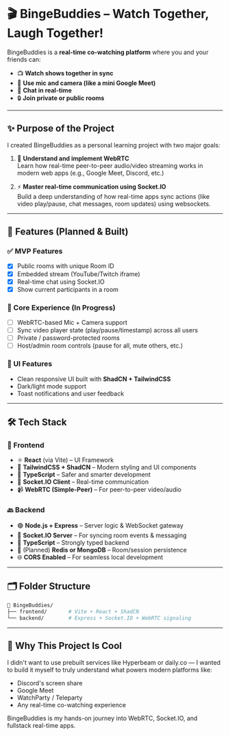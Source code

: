 # 🎬 BingeBuddies – Watch Together, Laugh Together!

BingeBuddies is a **real-time co-watching platform** where you and your friends can:
- 📺 **Watch shows together in sync**
- 🎤 **Use mic and camera (like a mini Google Meet)**
- 💬 **Chat in real-time**
- 🔒 **Join private or public rooms**

---

## ✨ Purpose of the Project

I created BingeBuddies as a personal learning project with two major goals:

1. 📡 **Understand and implement WebRTC**  
    Learn how real-time peer-to-peer audio/video streaming works in modern web apps (e.g., Google Meet, Discord, etc.)

2. ⚡ **Master real-time communication using Socket.IO**  
    Build a deep understanding of how real-time apps sync actions (like video play/pause, chat messages, room updates) using websockets.

---

## 🧠 Features (Planned & Built)

### ✅ MVP Features
- [x] Public rooms with unique Room ID
- [x] Embedded stream (YouTube/Twitch iframe)
- [x] Real-time chat using Socket.IO
- [x] Show current participants in a room

### 🔁 Core Experience (In Progress)
- [ ] WebRTC-based Mic + Camera support
- [ ] Sync video player state (play/pause/timestamp) across all users
- [ ] Private / password-protected rooms
- [ ] Host/admin room controls (pause for all, mute others, etc.)

### 🎨 UI Features
- Clean responsive UI built with **ShadCN + TailwindCSS**
- Dark/light mode support
- Toast notifications and user feedback

---

## 🛠️ Tech Stack

### 🧱 Frontend
- ⚛️ **React** (via Vite) – UI Framework
- 🎨 **TailwindCSS + ShadCN** – Modern styling and UI components
- 🧠 **TypeScript** – Safer and smarter development
- 🔌 **Socket.IO Client** – Real-time communication
- 📹 **WebRTC (Simple-Peer)** – For peer-to-peer video/audio

### 🔙 Backend
- 🟢 **Node.js + Express** – Server logic & WebSocket gateway
- 🔌 **Socket.IO Server** – For syncing room events & messaging
- 🧠 **TypeScript** – Strongly typed backend
- 🔐 (Planned) **Redis or MongoDB** – Room/session persistence
- 🌐 **CORS Enabled** – For seamless local development

---

## 🗂️ Folder Structure

```bash
📁 BingeBuddies/
├── frontend/       # Vite + React + ShadCN
└── backend/        # Express + Socket.IO + WebRTC signaling
```

---

## 📸 Why This Project Is Cool

I didn't want to use prebuilt services like Hyperbeam or daily.co — I wanted to build it myself to truly understand what powers modern platforms like:

- Discord's screen share
- Google Meet
- WatchParty / Teleparty
- Any real-time co-watching experience

BingeBuddies is my hands-on journey into WebRTC, Socket.IO, and fullstack real-time apps.
